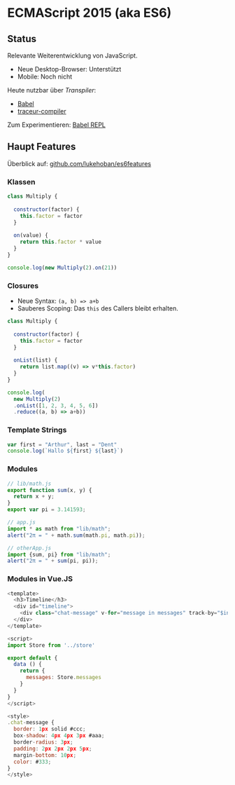 
# ECMAScript 2015 (aka ES6)

## Status

Relevante Weiterentwicklung von JavaScript.
- Neue Desktop-Browser: Unterstützt
- Mobile: Noch nicht

Heute nutzbar über *Transpiler*:
- [Babel](https://babeljs.io/)
- [traceur-compiler](https://github.com/google/traceur-compiler)

Zum Experimentieren: [Babel REPL](http://babeljs.io/repl/#?evaluate=true&presets=es2015-loose)

## Haupt Features

Überblick auf: [github.com/lukehoban/es6features](https://github.com/lukehoban/es6features)

### Klassen

```JavaScript
class Multiply {
 
  constructor(factor) {
    this.factor = factor
  }
  
  on(value) {
    return this.factor * value
  }
}

console.log(new Multiply(2).on(21))
```

### Closures
- Neue Syntax: `(a, b) => a+b`
- Sauberes Scoping: Das `this` des Callers bleibt erhalten.

```JavaScript
class Multiply {
 
  constructor(factor) {
    this.factor = factor
  }
  
  onList(list) {
    return list.map((v) => v*this.factor)
  }
}

console.log(
  new Multiply(2)
  .onList([1, 2, 3, 4, 5, 6])
  .reduce((a, b) => a+b))
```


### Template Strings

```JavaScript
var first = "Arthur", last = "Dent"
console.log(`Hallo ${first} ${last}`)
```


### Modules

```JavaScript
// lib/math.js
export function sum(x, y) {
  return x + y;
}
export var pi = 3.141593;
```

```JavaScript
// app.js
import * as math from "lib/math";
alert("2π = " + math.sum(math.pi, math.pi));
```

```JavaScript
// otherApp.js
import {sum, pi} from "lib/math";
alert("2π = " + sum(pi, pi));
```


### Modules in Vue.JS

```JavaScript
<template>
  <h3>Timeline</h3>
  <div id="timeline">
    <div class="chat-message" v-for="message in messages" track-by="$index">{{message}}</div>
  </div>
</template>

<script>
import Store from '../store'

export default {
  data () {
    return {
      messages: Store.messages
    }
  }
}
</script>

<style>
.chat-message {
  border: 1px solid #ccc;
  box-shadow: 4px 4px 3px #aaa;
  border-radius: 3px;
  padding: 2px 2px 2px 5px;
  margin-bottom: 10px;
  color: #333;
}
</style>
```
